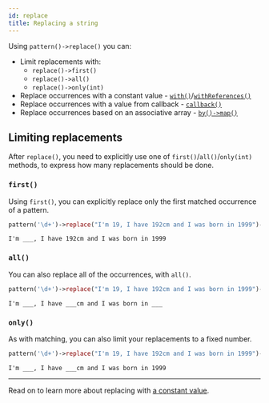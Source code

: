 ```yaml
---
id: replace
title: Replacing a string
---
```


Using `pattern()->replace()` you can:
 - Limit replacements with:
   - `replace()->first()`
   - `replace()->all()`
   - `replace()->only(int)`
 - Replace occurrences with a constant value - [`with()`](replace-with.md)/[`withReferences()`](replace-with.md)
 - Replace occurrences with a value from callback - [`callback()`](replace-callback.md)
 - Replace occurrences based on an associative array - [`by()->map()`](replace-by-map.md)

## Limiting replacements

After `replace()`, you need to explicitly use one of `first()`/`all()`/`only(int)` methods, to express how many
replacements should be done.

### `first()`

Using `first()`, you can explicitly replace only the first matched occurrence of a pattern.

```php
pattern('\d+')->replace("I'm 19, I have 192cm and I was born in 1999")->first()->with('___');
```
```text
I'm ___, I have 192cm and I was born in 1999
```

### `all()`

You can also replace all of the occurrences, with `all()`.

```php
pattern('\d+')->replace("I'm 19, I have 192cm and I was born in 1999")->all()->with('___');
```
```text
I'm ___, I have ___cm and I was born in ___
```

### `only()`

As with matching, you can also limit your replacements to a fixed number.

```php
pattern('\d+')->replace("I'm 19, I have 192cm and I was born in 1999")->only(2)->with('___');
```
```text
I'm ___, I have ___cm and I was born in 1999
```

---

Read on to learn more about replacing with [a constant value](replace-with.md).
